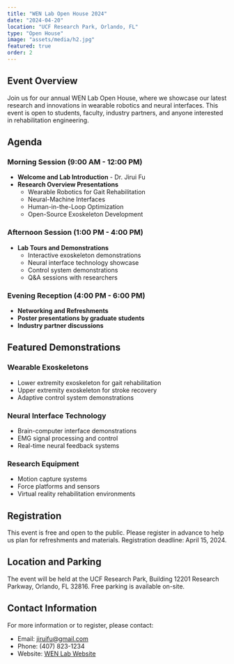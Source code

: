 ```yaml
---
title: "WEN Lab Open House 2024"
date: "2024-04-20"
location: "UCF Research Park, Orlando, FL"
type: "Open House"
image: "assets/media/h2.jpg"
featured: true
order: 2
---
```


## Event Overview

Join us for our annual WEN Lab Open House, where we showcase our latest research and innovations in wearable robotics and neural interfaces. This event is open to students, faculty, industry partners, and anyone interested in rehabilitation engineering.

## Agenda

### Morning Session (9:00 AM - 12:00 PM)
- **Welcome and Lab Introduction** - Dr. Jirui Fu
- **Research Overview Presentations**
  - Wearable Robotics for Gait Rehabilitation
  - Neural-Machine Interfaces
  - Human-in-the-Loop Optimization
  - Open-Source Exoskeleton Development

### Afternoon Session (1:00 PM - 4:00 PM)
- **Lab Tours and Demonstrations**
  - Interactive exoskeleton demonstrations
  - Neural interface technology showcase
  - Control system demonstrations
  - Q&A sessions with researchers

### Evening Reception (4:00 PM - 6:00 PM)
- **Networking and Refreshments**
- **Poster presentations by graduate students**
- **Industry partner discussions**

## Featured Demonstrations

### Wearable Exoskeletons
- Lower extremity exoskeleton for gait rehabilitation
- Upper extremity exoskeleton for stroke recovery
- Adaptive control system demonstrations

### Neural Interface Technology
- Brain-computer interface demonstrations
- EMG signal processing and control
- Real-time neural feedback systems

### Research Equipment
- Motion capture systems
- Force platforms and sensors
- Virtual reality rehabilitation environments

## Registration

This event is free and open to the public. Please register in advance to help us plan for refreshments and materials. Registration deadline: April 15, 2024.

## Location and Parking

The event will be held at the UCF Research Park, Building 12201 Research Parkway, Orlando, FL 32816. Free parking is available on-site.

## Contact Information

For more information or to register, please contact:
- Email: jiruifu@gmail.com
- Phone: (407) 823-1234
- Website: [WEN Lab Website](https://wenlab-2023.github.io) 